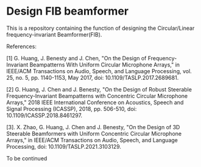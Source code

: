 # Design FIB beamformer

This is a repository containing the function of designing the Circular/Linear frequency-invariant Beamformer(FIB).


References:

[1] G. Huang, J. Benesty and J. Chen, "On the Design of
    Frequency-Invariant Beampatterns With Uniform Circular Microphone
    Arrays," in IEEE/ACM Transactions on Audio, Speech, and Language
    Processing, vol. 25, no. 5, pp. 1140-1153, May 2017, doi:
    10.1109/TASLP.2017.2689681.

[2]  G. Huang, J. Chen and J. Benesty, "On the Design of Robust Steerable
    Frequency-Invariant Beampatterns with Concentric Circular Microphone
    Arrays," 2018 IEEE International Conference on Acoustics, Speech and
    Signal Processing (ICASSP), 2018, pp. 506-510, doi:
    10.1109/ICASSP.2018.8461297.

[3]. X. Zhao, G. Huang, J. Chen and J. Benesty, "On the Design of 3D 
    Steerable Beamformers with Uniform Concentric Circular Microphone 
    Arrays," in IEEE/ACM Transactions on Audio, Speech, and Language
    Processing, doi: 10.1109/TASLP.2021.3103129.

    
To be continued

